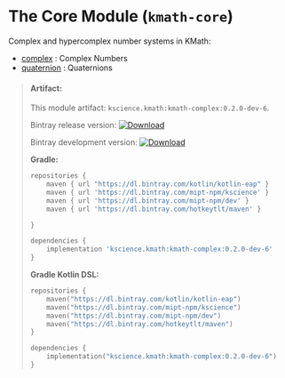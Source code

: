 # The Core Module (`kmath-core`)

Complex and hypercomplex number systems in KMath:

 - [complex](src/commonMain/kotlin/kscience/kmath/complex/Complex.kt) : Complex Numbers
 - [quaternion](src/commonMain/kotlin/kscience/kmath/complex/Quaternion.kt) : Quaternions


> #### Artifact:
>
> This module artifact: `kscience.kmath:kmath-complex:0.2.0-dev-6`.
>
> Bintray release version:        [ ![Download](https://api.bintray.com/packages/mipt-npm/kscience/kmath-complex/images/download.svg) ](https://bintray.com/mipt-npm/kscience/kmath-complex/_latestVersion)
>
> Bintray development version:    [ ![Download](https://api.bintray.com/packages/mipt-npm/dev/kmath-complex/images/download.svg) ](https://bintray.com/mipt-npm/dev/kmath-complex/_latestVersion)
>
> **Gradle:**
>
> ```gradle
> repositories {
>     maven { url "https://dl.bintray.com/kotlin/kotlin-eap" }
>     maven { url 'https://dl.bintray.com/mipt-npm/kscience' }
>     maven { url 'https://dl.bintray.com/mipt-npm/dev' }
>     maven { url 'https://dl.bintray.com/hotkeytlt/maven' }
> 
> }
> 
> dependencies {
>     implementation 'kscience.kmath:kmath-complex:0.2.0-dev-6'
> }
> ```
> **Gradle Kotlin DSL:**
>
> ```kotlin
> repositories {
>     maven("https://dl.bintray.com/kotlin/kotlin-eap")
>     maven("https://dl.bintray.com/mipt-npm/kscience")
>     maven("https://dl.bintray.com/mipt-npm/dev")
>     maven("https://dl.bintray.com/hotkeytlt/maven")
> }
> 
> dependencies {
>     implementation("kscience.kmath:kmath-complex:0.2.0-dev-6")
> }
> ```

